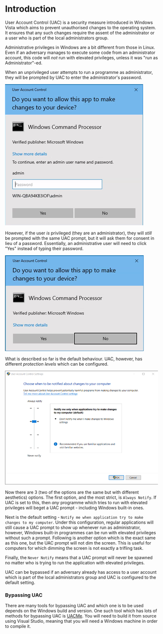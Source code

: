 # Introduction

User Account Control (UAC) is a security measure introduced in Windows Vista which aims to prevent unauthorised changes to the operating system. It ensures that any such changes require the assent of the administrator or a user who is part of the local administrators group. 

Administrative privileges in Windows are a bit different from those in Linux. Even if an adversary manages to execute some code from an administrator account, this code will *not* run with elevated privileges, unless it was "run as Administrator"-ed.

When an unprivileged user attempts to run a programme as administrator, they will be prompted by UAC to enter the administrator's password. 

![](res/Images/Bypassing%20UAC/UAC%20Credentials%20Prompt.png)

However, if the user *is* privileged (they are an administrator), they will *still* be prompted with the same UAC prompt, but it will ask them for consent in lieu of a password. Essentially, an administrative user will need to click "Yes" instead of typing their password. 

![](res/Images/Bypassing%20UAC/UAC%20Consent%20Prompt.png)

What is described so far is the default behaviour. UAC, however, has different *protection levels* which can be configured.

![](res/Images/Bypassing%20UAC/UAC%20Protection%20Levels.png)

Now there are 3 (two of the options are the same but with different aesthetics) options. The first option, and the most strict, is `Always Notify`. If UAC is set to this, then *any* programme which tries to run with elevated privileges will beget a UAC prompt - including Windows built-in ones. 

Next is the default setting - `Notify me when application try to make changes to my computer`. Under this configuration, regular applications will still cause a UAC prompt to show up whenever run as administrator, however, Windows built-in programmes can be run with elevated privileges without such a prompt. Following is another option which is the exact same as this one, but the UAC prompt will not dim the screen. This is useful for computers for which dimming the screen is not exactly a trifling task.

Finally, the `Never Notify` means that a UAC prompt will never be spawned no matter who is trying to run the application with elevated privileges.

UAC can be bypassed if an adversary already has access to a user account which is part of the local administrators group and UAC is configured to the default setting. 

### Bypassing UAC

There are many tools for bypassing UAC and which one is to be used depends on the Windows build and version. One such tool which has lots of methods for bypassing UAC is [UACMe](https://github.com/hfiref0x/UACME). You will need to build it from source using Visual Studio, meaning that you will need a Windows machine in order to compile it.

